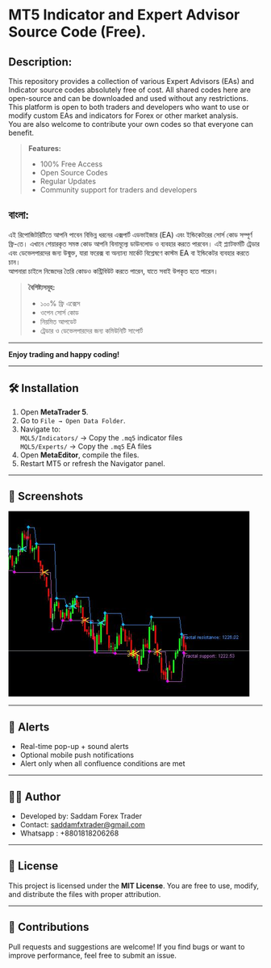 # MT5 Indicator and Expert Advisor Source Code (Free).

## Description:
This repository provides a collection of various Expert Advisors (EAs) and Indicator source codes absolutely free of cost. All shared codes here are open-source and can be downloaded and used without any restrictions. This platform is open to both traders and developers who want to use or modify custom EAs and indicators for Forex or other market analysis.  
You are also welcome to contribute your own codes so that everyone can benefit.

> **Features:**
> - 100% Free Access
> - Open Source Codes
> - Regular Updates
> - Community support for traders and developers


## বাংলা:
এই রিপোজিটরিটিতে আপনি পাবেন বিভিন্ন ধরনের এক্সপার্ট এডভাইজার (EA) এবং ইন্ডিকেটরের সোর্স কোড সম্পূর্ণ ফ্রি-তে। এখানে শেয়ারকৃত সমস্ত কোড আপনি বিনামূল্যে ডাউনলোড ও ব্যবহার করতে পারবেন। এই প্ল্যাটফর্মটি ট্রেডার এবং ডেভেলপারদের জন্য উন্মুক্ত, যারা ফরেক্স বা অন্যান্য মার্কেট বিশ্লেষণে কাস্টম EA বা ইন্ডিকেটর ব্যবহার করতে চান।  
আপনারা চাইলে নিজেদের তৈরি কোডও কন্ট্রিবিউট করতে পারেন, যাতে সবাই উপকৃত হতে পারেন।

> **বৈশিষ্ট্যসমূহ:**
> - ১০০% ফ্রি এক্সেস
> - ওপেন সোর্স কোড
> - নিয়মিত আপডেট
> - ট্রেডার ও ডেভেলপারদের জন্য কমিউনিটি সাপোর্ট

---

**Enjoy trading and happy coding!**

---

## 🛠 Installation

1. Open **MetaTrader 5**.
2. Go to `File → Open Data Folder`.
3. Navigate to:  
   `MQL5/Indicators/` → Copy the `.mq5` indicator files  
   `MQL5/Experts/` → Copy the `.mq5` EA files
4. Open **MetaEditor**, compile the files.
5. Restart MT5 or refresh the Navigator panel.

---

## 📸 Screenshots

 ![Buy Signal](Capture.JPG)

---

## 📢 Alerts

- Real-time pop-up + sound alerts
- Optional mobile push notifications
- Alert only when all confluence conditions are met

---

## 👨‍💻 Author

- Developed by: Saddam Forex Trader  
- Contact: saddamfxtrader@gmail.com  
- Whatsapp : +8801818206268 

---

## 📄 License

This project is licensed under the **MIT License**. You are free to use, modify, and distribute the files with proper attribution.

---

## 🙌 Contributions

Pull requests and suggestions are welcome! If you find bugs or want to improve performance, feel free to submit an issue.

